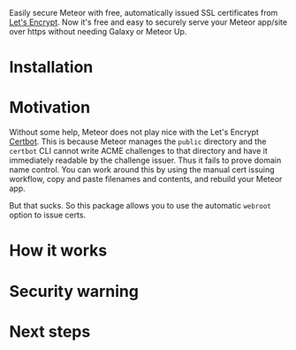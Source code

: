 Easily secure Meteor with free, automatically issued SSL certificates from [Let's Encrypt](https://letsencrypt.org/).
Now it's free and easy to securely serve your Meteor app/site over https without needing Galaxy or Meteor Up.
# Installation
# Motivation
Without some help, Meteor does not play nice with the Let's Encrypt [Certbot](https://certbot.eff.org/). This is because Meteor manages the `public` directory and the `certbot` CLI cannot write ACME challenges to that directory and have it immediately readable by the challenge issuer. Thus it fails to prove domain name control.  You can work around this by using the manual cert issuing workflow, copy and paste filenames and contents, and rebuild your Meteor app.

But that sucks. So this package allows you to use the automatic `webroot` option to issue certs.
# How it works
# Security warning
# Next steps
